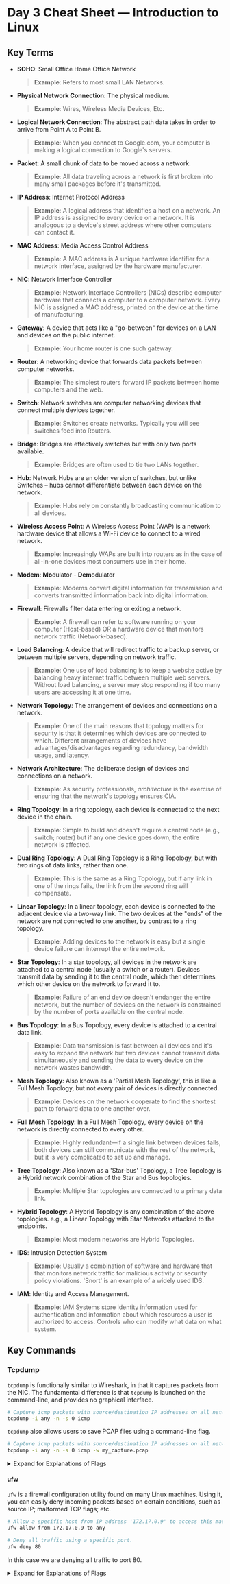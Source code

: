 # Day 3 Cheat Sheet — Introduction to Linux
## Key Terms

- **SOHO**: Small Office Home Office Network
  > **Example**: Refers to most small LAN Networks.

- **Physical Network Connection**: The physical medium.
  > **Example**: Wires, Wireless Media Devices, Etc.

- **Logical Network Connection**: The abstract path data takes in order to arrive from Point A to Point B.
  > **Example**: When you connect to Google.com, your computer is making a logical connection to Google's servers.

- **Packet**: A small chunk of data to be moved across a network.
  > **Example**: All data traveling across a network is first broken into many small packages before it's transmitted.

- **IP Address**: Internet Protocol Address
  > **Example**: A logical address that identifies a host on a network. An IP address is assigned to every device on a network. It is analogous to a device's street address where other computers can contact it.

- **MAC Address**:  Media Access Control Address
  > **Example**: A MAC address is A unique hardware identifier for a network interface, assigned by the hardware manufacturer.

- **NIC**: Network Interface Controller
  > **Example**: Network Interface Controllers (NICs) describe computer hardware that connects a computer to a computer network. Every NIC is assigned a MAC address, printed on the device at the time of manufacturing.

- **Gateway**: A device that acts like a "go-between" for devices on a LAN and devices on the public internet.
  > **Example**: Your home router is one such gateway.

- **Router**: A networking device that forwards data packets between computer networks.
  > **Example**: The simplest routers forward IP packets between home computers and the web.

- **Switch**: Network switches are computer networking devices that connect multiple devices together.
  > **Example**: Switches create networks. Typically you will see switches feed into Routers.

- **Bridge**: Bridges are effectively switches but with only two ports available.
  > **Example**: Bridges are often used to tie two LANs together.

- **Hub**: Network Hubs are an older version of switches, but unlike Switches – hubs cannot differentiate between each device on the network.
  > **Example**: Hubs rely on constantly broadcasting communication to all devices.

- **Wireless Access Point**: A Wireless Access Point (WAP) is a network hardware device that allows a Wi-Fi device to connect to a wired network.
  > **Example**: Increasingly WAPs are built into routers as in the case of all-in-one devices most consumers use in their home.

- **Modem**: **Mo**dulator - **Dem**odulator
  > **Example**: Modems convert digital information for transmission and converts transmitted information back into digital information.

- **Firewall**: Firewalls filter data entering or exiting a network.
  > **Example**: A firewall can refer to software running on your computer (Host-based) OR a hardware device that monitors network traffic (Network-based).

- **Load Balancing**: A device that will redirect traffic to a backup server, or between multiple servers, depending on network traffic.
  > **Example**: One use of load balancing is to keep a website active by balancing heavy internet traffic between multiple web servers. Without load balancing, a server may stop responding if too many users are accessing it at one time.

- **Network Topology**: The arrangement of devices and connections on a network.
  > **Example**: One of the main reasons that topology matters for security is that it determines which devices are connected to which. Different arrangements of devices have advantages/disadvantages regarding redundancy, bandwidth usage, and latency.

- **Network Architecture**: The deliberate design of devices and connections on a network.
  > **Example**: As security professionals, _architecture_ is the exercise of ensuring that the network's topology ensures CIA.

- **Ring Topology**: In a ring topology, each device is connected to the next device in the chain.
  > **Example**: Simple to build and doesn't require a central node (e.g., switch; router) but if any one device goes down, the entire network is affected.

- **Dual Ring Topology**: A Dual Ring Topology is a Ring Topology, but with _two_ rings of data links, rather than one.
  > **Example**: This is the same as a Ring Topology, but if any link in one of the rings fails, the link from the second ring will compensate.

- **Linear Topology**: In a linear topology, each device is connected to the adjacent device via a two-way link. The two devices at the "ends" of the network are _not_ connected to one another, by contrast to a ring topology.
  > **Example**: Adding devices to the network is easy but a single device failure can interrupt the entire network.

- **Star Topology**: In a star topology, all devices in the network are attached to a central node (usually a switch or a router). Devices transmit data by sending it to the central node, which then determines which other device on the network to forward it to.
  > **Example**: Failure of an end device doesn't endanger the entire network, but the number of devices on the network is constrained by the number of ports available on the central node.

- **Bus Topology**: In a Bus Topology, every device is attached to a central data link.
  > **Example**: Data transmission is fast between all devices and it's easy to expand the network but two devices cannot transmit data simultaneously and sending the data to every device on the network wastes bandwidth.

- **Mesh Topology**: Also known as a 'Partial Mesh Topology', this is like a Full Mesh Topology, but not _every_ pair of devices is directly connected.
  > **Example**: Devices on the network cooperate to find the shortest path to forward data to one another over.

- **Full Mesh Topology**: In a Full Mesh Topology, every device on the network is directly connected to every other.
  > **Example**: Highly redundant—if a single link between devices fails, both devices can still communicate with the rest of the network, but it is very complicated to set up and manage.

- **Tree Topology**: Also known as a 'Star-bus' Topology, a Tree Topology is a Hybrid network combination of the Star and Bus topologies.
  > **Example**: Multiple Star topologies are connected to a primary data link.

- **Hybrid Topology**: A Hybrid Topology is any combination of the above topologies. e.g., a Linear Topology with Star Networks attacked to the endpoints.
  > **Example**: Most modern networks are Hybrid Topologies.

- **IDS**: Intrusion Detection System
  > **Example**: Usually a combination of software and hardware that that monitors network traffic for malicious activity or security policy violations. 'Snort' is an example of a widely used IDS.

- **IAM**: Identity and Access Management.
  > **Example**: IAM Systems store identity information used for authentication and information about which resources a user is authorized to access. Controls who can modify what data on what system.

## Key Commands

### Tcpdump

`tcpdump` is functionally similar to Wireshark, in that it captures packets from the NIC. The fundamental difference is that `tcpdump` is launched on the command-line, and provides no graphical interface.

```bash
# Capture icmp packets with source/destination IP addresses on all network interfaces.
tcpdump -i any -n -s 0 icmp
```

`tcpdump` also allows users to save PCAP files using a command-line flag.

```bash
# Capture icmp packets with source/destination IP addresses on all network interfaces.
tcpdump -i any -n -s 0 icmp -w my_capture.pcap
```

<details>
  <summary>Expand for Explanations of Flags</summary>
  <ul>
    <li><code>-i any</code> instructs `tcpdump` to listen on all interfaces.
    <li><code>-n</code> directs `tcpdump` to skip name resolution—in other words, packets will contain IP Addresses instead of host names in their Source/Destination attributes.
    <li><code>-s 0</code> ensures `tcpdump` captures every packet in full, as opposed to just the first 96 bytes (the default).
    <li><code>icmp</code> specifies the type of packet you are listening for.
    <li><code>-w <my_capture.pcap></code> writes the capture to a file named 'my_capture.pcap'.
  </ul>
</details>

#### ufw

`ufw` is a firewall configuration utility found on many Linux machines. Using it, you can easily deny incoming packets based on certain conditions, such as source IP; malformed TCP flags; etc.

```bash
# Allow a specific host from IP address '172.17.0.9' to access this machine.
ufw allow from 172.17.0.9 to any
```

```bash
# Deny all traffic using a specific port.
ufw deny 80
```
In this case we are denying all traffic to port 80.

<details>
  <summary>Expand for Explanations of Flags</summary>
  <ul>
    <li><code>enable</code> starts up the ufw firewall service.
    <li><code>disable</code> stops the firewall service.
    <li><code>reload</code> reloads the firewall rules (after changes are made).
    <li><code>-to any</code> allows access to _any_ port on the host.
    <li><code>allow</code> creates an allow/whitelist rule.
    <li><code>deny</code> creates a deny/blacklist rule.
    <li><code>status numbered</code> shows a list of firewall rules numbered in order of execution.
    <li><code>insert <number></code> inserts a rule to a specific location in the list.
    <li><code>delete <number></code> deletes a specific rule by it's number in the list.
  </ul>
</details>
